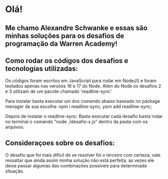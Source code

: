 # Olá!

## Me chamo Alexandre Schwanke e essas são minhas soluções para os desafios de programação da Warren Academy!

## Como rodar os códigos dos desafios e tecnologias utilizadas:

Os códigos foram escritos em JavaScript para rodar em NodeJS e foram testados apenas nas versões 16 e 17 do Node.
Além do Node os desafios 2 e 3 utilizam de um pacote chamado 'readline-sync'.

Para instalar basta executar um dos comando abaixo baseado no package menager da sua escolha:
npm i readline-sync;
yarn add readline-sync;

Depois de instalar o readline-sync:
Basta executar cada desafio basta rodar no terminal o comando "node ./desafio-x.js" dentro da pasta com os arquivos.

## Consideraçoes sobre os desafios:

O desafio que foi mais dificil de se resolver foi o terceiro com certeza, vale ressaltar que ainda assim minha solução não está perfeita, as vezes ele deixa passar algumas
das combinações possíveis para determinada situação.